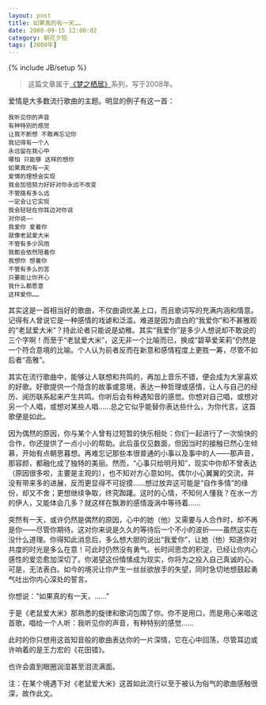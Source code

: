 ```yaml
---
layout: post
title: 如果真的有一天……
date: 2008-09-15 12:00:02
category: 朝花夕拾
tags: [2008年]
---
```

{% include JB/setup %}

> 这篇文章属于[《梦之栖居》](/posts/where-the-dreams-reside/)系列，写于2008年。
	
<!--more-->

爱情是大多数流行歌曲的主题。明显的例子有这一首：

	我听见你的声音
	有种特别的感觉
	让我不断想 不敢再忘记你
	我记得有一个人
	永远留在我心中
	哪怕 只能够 这样的想你
	如果真的有一天
	爱情的理想会实现
	我会加倍努力好好对你永远不改变
	不管路有多么远
	一定会让它实现
	我会轻轻在你耳边对你说
	对你说——
	我爱你 爱着你
	就像老鼠爱大米
	不管有多少风雨
	我都会依然陪着你
	我想你 想着你
	不管有多么的苦
	只要能让你开心
	我什么都愿意
	这样爱你……

其实这是一首相当好的歌曲，不仅曲调优美上口，而且歌词写的充满内涵和情意。记得有人曾说它是一种感情的戏谑和泛滥。难道是因为直白的“我爱你”和不甚雅观的“老鼠爱大米”？持此论者只能说是幼稚。其实“我爱你”是多少人想说却不敢说的三个字啊！而至于“老鼠爱大米”，这无非一个比喻而已，换成“碧草爱茉莉”仍然是一个符合意境的比喻。个人认为前者反而在新意和感情程度上更胜一筹，尽管不如后者“高雅”。

其实在流行歌曲中，能够让人联想和共鸣的，再加上音乐不错，便会成为大家喜欢的好歌。好歌提供一个隐含的故事或意境，表达一种哲理或感情，让人与自己的经历、阅历联系起来产生共鸣。你听后会有种遇知音的感觉。你想对自己唱，或想对另一个人唱，或想对某些人唱……总之它似乎能替你表达些什么，为你代言。这首歌便是如此。

因为偶然的原因，你与某个人曾有过短暂的快乐相处：你们一起进行了一次愉快的合作，你还提供了一点小小的帮助。此后虽仅见数面，但因当时的接触已然心生倾慕，开始有点朝思暮想。再难忘记那些本很普通的小事以及事中的人——那声音，那容颜，都融化成了独特的美丽。然而，“心事只给明月知”，现实中你却不曾表达（原因很多啦，主要是主观的），也不知对方心意如何。偶尔小心翼翼的交流，并没有带来多的进展，反而更显得不可捉摸……想过放弃这可能是“自作多情”的缘份，却又不舍；更想继续争取，终究踟躇。这时的心情，不知何人懂我？在水一方的伊人，又能体会几多？就这样在飘渺的感情漩涡中等待着……

突然有一天，或许仍然是偶然的原因，心中的她（他）又需要与人合作时，却不再是你——尽管你期待。这对你来说是久久的等待后一个不小的波折——虽然这实在没什么道理。你得知此消息后，多么想大胆的说出“我爱你”，让她（他）知道你对共度的时光是多么在意！可此时仍然没有勇气。长时间思念的积淀，已经让你内心感性的爱恋愈加深切了。你渴望这份情愫成为现实，你将为之投入自己真诚的心。可是，无法表白。如今的境况让你产生一丝丝欲放手的失望，同时急切地想鼓起勇气吐出你内心深处的誓言。

你想说：“如果真的有一天，……”

于是《老鼠爱大米》那熟悉的旋律和歌词包围了你。你不是用口，而是用心来唱这首歌，唱给一个人听：我听见你的声音，有种特别的感觉……

此时的你只想用这首知音般的歌曲表达你的一片深情，它在心中回荡，尽管耳边或许响着的是王力宏的《花田错》。

也许会直到眼圈润湿甚至泪流满面。

注：在某个境遇下对《老鼠爱大米》这首如此流行以至于被认为俗气的歌曲感触很深，故作此文。